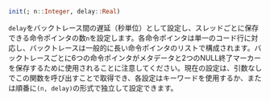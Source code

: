 ```julia
init(; n::Integer, delay::Real)
```

`delay`をバックトレース間の遅延（秒単位）として設定し、スレッドごとに保存できる命令ポインタの数`n`を設定します。各命令ポインタは単一のコード行に対応し、バックトレースは一般的に長い命令ポインタのリストで構成されます。バックトレースごとに6つの命令ポインタがメタデータと2つのNULL終了マーカーを保存するために使用されることに注意してください。現在の設定は、引数なしでこの関数を呼び出すことで取得でき、各設定はキーワードを使用するか、または順番に`(n, delay)`の形式で独立して設定できます。
